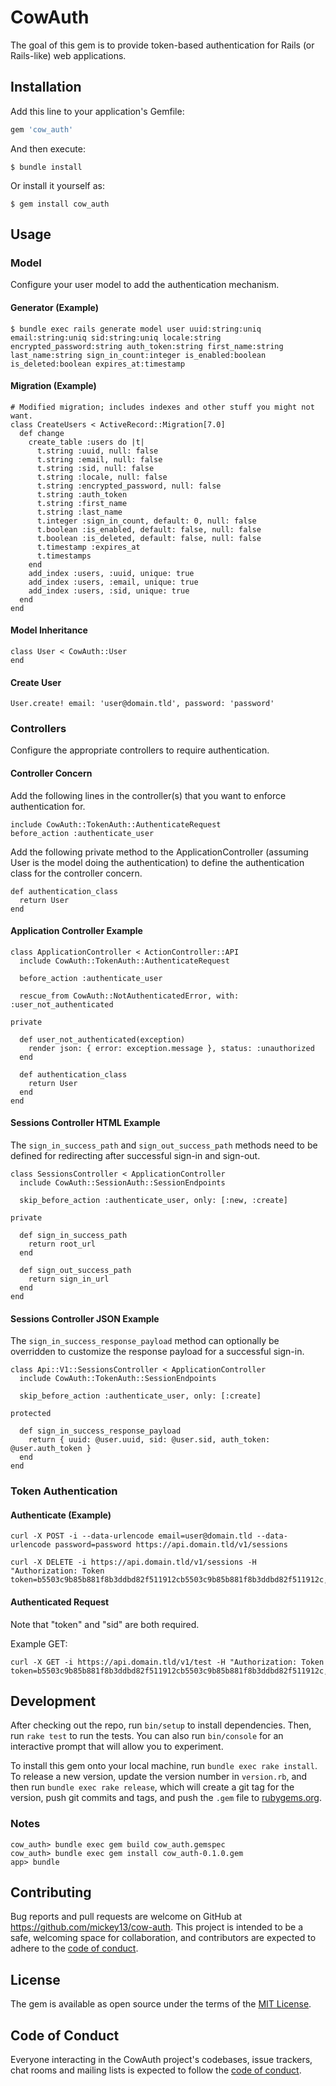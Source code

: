 # CowAuth

The goal of this gem is to provide token-based authentication for Rails (or Rails-like) web applications.

## Installation

Add this line to your application's Gemfile:

```ruby
gem 'cow_auth'
```

And then execute:

    $ bundle install

Or install it yourself as:

    $ gem install cow_auth

## Usage

### Model

Configure your user model to add the authentication mechanism.

#### Generator (Example)

    $ bundle exec rails generate model user uuid:string:uniq email:string:uniq sid:string:uniq locale:string encrypted_password:string auth_token:string first_name:string last_name:string sign_in_count:integer is_enabled:boolean is_deleted:boolean expires_at:timestamp

#### Migration (Example)

    # Modified migration; includes indexes and other stuff you might not want.
    class CreateUsers < ActiveRecord::Migration[7.0]
      def change
        create_table :users do |t|
          t.string :uuid, null: false
          t.string :email, null: false
          t.string :sid, null: false
          t.string :locale, null: false
          t.string :encrypted_password, null: false
          t.string :auth_token
          t.string :first_name
          t.string :last_name
          t.integer :sign_in_count, default: 0, null: false
          t.boolean :is_enabled, default: false, null: false
          t.boolean :is_deleted, default: false, null: false
          t.timestamp :expires_at
          t.timestamps
        end
        add_index :users, :uuid, unique: true
        add_index :users, :email, unique: true
        add_index :users, :sid, unique: true
      end
    end

#### Model Inheritance

    class User < CowAuth::User
    end

#### Create User

    User.create! email: 'user@domain.tld', password: 'password'

### Controllers

Configure the appropriate controllers to require authentication.

#### Controller Concern

Add the following lines in the controller(s) that you want to enforce authentication for.

    include CowAuth::TokenAuth::AuthenticateRequest
    before_action :authenticate_user

Add the following private method to the ApplicationController (assuming User is the model doing the authentication) to define the authentication class for the controller concern.

    def authentication_class
      return User
    end

#### Application Controller Example

    class ApplicationController < ActionController::API
      include CowAuth::TokenAuth::AuthenticateRequest

      before_action :authenticate_user

      rescue_from CowAuth::NotAuthenticatedError, with: :user_not_authenticated

    private

      def user_not_authenticated(exception)
        render json: { error: exception.message }, status: :unauthorized
      end

      def authentication_class
        return User
      end
    end

#### Sessions Controller HTML Example

The `sign_in_success_path` and `sign_out_success_path` methods need to be defined for redirecting after successful sign-in and sign-out.

    class SessionsController < ApplicationController
      include CowAuth::SessionAuth::SessionEndpoints

      skip_before_action :authenticate_user, only: [:new, :create]

    private

      def sign_in_success_path
        return root_url
      end

      def sign_out_success_path
        return sign_in_url
      end
    end

#### Sessions Controller JSON Example

The `sign_in_success_response_payload` method can optionally be overridden to customize the response payload for a successful sign-in.

    class Api::V1::SessionsController < ApplicationController
      include CowAuth::TokenAuth::SessionEndpoints

      skip_before_action :authenticate_user, only: [:create]

    protected

      def sign_in_success_response_payload
        return { uuid: @user.uuid, sid: @user.sid, auth_token: @user.auth_token }
      end
    end

### Token Authentication

#### Authenticate (Example)

    curl -X POST -i --data-urlencode email=user@domain.tld --data-urlencode password=password https://api.domain.tld/v1/sessions

    curl -X DELETE -i https://api.domain.tld/v1/sessions -H "Authorization: Token token=b5503c9b85b881f8b3ddbd82f511912cb5503c9b85b881f8b3ddbd82f511912c,sid=C3281846f3976809796f91cf6bbb35c53"

#### Authenticated Request

Note that "token" and "sid" are both required.

Example GET:

    curl -X GET -i https://api.domain.tld/v1/test -H "Authorization: Token token=b5503c9b85b881f8b3ddbd82f511912cb5503c9b85b881f8b3ddbd82f511912c,sid=C3281846f3976809796f91cf6bbb35c53"

## Development

After checking out the repo, run `bin/setup` to install dependencies. Then, run `rake test` to run the tests. You can also run `bin/console` for an interactive prompt that will allow you to experiment.

To install this gem onto your local machine, run `bundle exec rake install`. To release a new version, update the version number in `version.rb`, and then run `bundle exec rake release`, which will create a git tag for the version, push git commits and tags, and push the `.gem` file to [rubygems.org](https://rubygems.org).

### Notes

    cow_auth> bundle exec gem build cow_auth.gemspec
    cow_auth> bundle exec gem install cow_auth-0.1.0.gem
    app> bundle

## Contributing

Bug reports and pull requests are welcome on GitHub at https://github.com/mickey13/cow-auth. This project is intended to be a safe, welcoming space for collaboration, and contributors are expected to adhere to the [code of conduct](https://github.com/mickey13/cow-auth/blob/master/CODE_OF_CONDUCT.md).

## License

The gem is available as open source under the terms of the [MIT License](https://opensource.org/licenses/MIT).

## Code of Conduct

Everyone interacting in the CowAuth project's codebases, issue trackers, chat rooms and mailing lists is expected to follow the [code of conduct](https://github.com/mickey13/cow-auth/blob/master/CODE_OF_CONDUCT.md).
